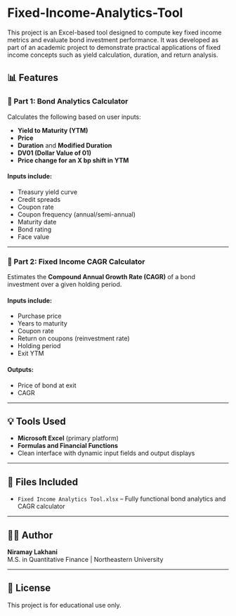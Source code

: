 # Fixed-Income-Analytics-Tool

This project is an Excel-based tool designed to compute key fixed income metrics and evaluate bond investment performance. It was developed as part of an academic project to demonstrate practical applications of fixed income concepts such as yield calculation, duration, and return analysis.

## 📊 Features

### 🔹 Part 1: Bond Analytics Calculator
Calculates the following based on user inputs:
- **Yield to Maturity (YTM)**
- **Price**
- **Duration** and **Modified Duration**
- **DV01 (Dollar Value of 01)**
- **Price change for an X bp shift in YTM**

#### Inputs include:
- Treasury yield curve  
- Credit spreads  
- Coupon rate  
- Coupon frequency (annual/semi-annual)  
- Maturity date  
- Bond rating  
- Face value  

---

### 🔹 Part 2: Fixed Income CAGR Calculator
Estimates the **Compound Annual Growth Rate (CAGR)** of a bond investment over a given holding period.

#### Inputs include:
- Purchase price  
- Years to maturity  
- Coupon rate  
- Return on coupons (reinvestment rate)  
- Holding period  
- Exit YTM  

#### Outputs:
- Price of bond at exit  
- CAGR  

---

## 💡 Tools Used
- **Microsoft Excel** (primary platform)
- **Formulas and Financial Functions**
- Clean interface with dynamic input fields and output displays

---

## 📂 Files Included
- `Fixed Income Analytics Tool.xlsx` – Fully functional bond analytics and CAGR calculator

---

## 👨‍💻 Author
**Niramay Lakhani**  
M.S. in Quantitative Finance | Northeastern University

---

## 📝 License
This project is for educational use only.
